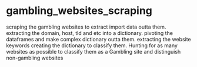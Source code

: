 # gambling_websites_scraping
scraping the gambling websites to extract import data outta them. 
extracting the domain, host, tld and etc into a dictionary. 
pivoting the dataframes and make complex dictionary outta them.
extracting the website keywords creating the dictionary to classify them. 
Hunting for as many websites as possible to classify them as a Gambling site and distinguish non-gambling websites
